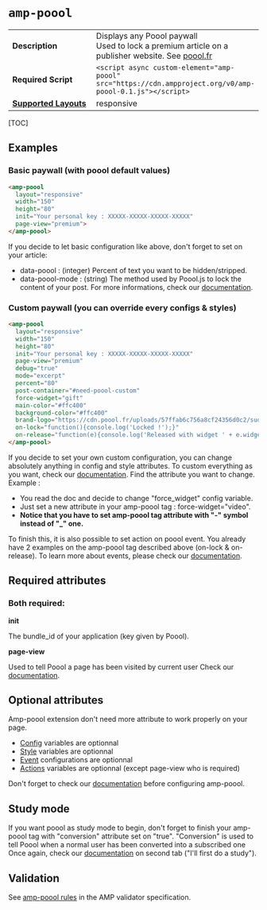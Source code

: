 <!---
Copyright 2017 The AMP HTML Authors.

Licensed under the Apache License, Version 2.0 (the "License");
you may not use this file except in compliance with the License.
You may obtain a copy of the License at

      http://www.apache.org/licenses/LICENSE-2.0

Unless required by applicable law or agreed to in writing, software
distributed under the License is distributed on an "AS-IS" BASIS,
WITHOUT WARRANTIES OR CONDITIONS OF ANY KIND, either express or implied.
See the License for the specific language governing permissions and
limitations under the License.
-->

# <a name=”amp-poool></a> `amp-poool`

<table>
  <tr>
    <td width="40%"><strong>Description</strong></td>
    <td>
      Displays any Poool paywall<br />
      Used to lock a premium article on a publisher website.
      See <a href="http://poool.fr">poool.fr</a>
    </td>
  </tr>
  <tr>
    <td width="40%"><strong>Required Script</strong></td>
    <td><code>&lt;script async custom-element="amp-poool" src="https://cdn.ampproject.org/v0/amp-poool-0.1.js">&lt;/script></code></td>
  </tr>
  <tr>
    <td class="col-fourty"><strong><a href="https://www.ampproject.org/docs/guides/responsive/control_layout.html">Supported Layouts</a></strong></td>
    <td>responsive</td>
  </tr>
</table>

[TOC]

## Examples

### Basic paywall (with poool default values)

```html
<amp-poool
  layout="responsive"
  width="150"
  height="80"
  init="Your personal key : XXXXX-XXXXX-XXXXX-XXXXX"
  page-view="premium">
</amp-poool>
```

If you decide to let basic configuration like above, don't forget to set on your article:
- data-poool : (integer) Percent of text you want to be hidden/stripped.
- data-poool-mode : (string) The method used by Poool.js to lock the content of your post.
For more informations, check our [documentation](https://dev.poool.fr/doc/sdk).


### Custom paywall (you can override every configs & styles)

```html
<amp-poool
  layout="responsive"
  width="150"
  height="80"
  init="Your personal key : XXXXX-XXXXX-XXXXX-XXXXX"
  page-view="premium"
  debug="true"
  mode="excerpt"
  percent="80"
  post-container="#need-poool-custom"
  force-widget="gift"
  main-color="#ffc400"
  background-color="#ffc400"
  brand-logo="https://cdn.poool.fr/uploads/57ffab6c756a8cf24356d0c2/sudouest.jpg"
  on-lock="function(){console.log('Locked !');}"
  on-release="function(e){console.log('Released with widget ' + e.widget);}">
</amp-poool>
```

If you decide to set your own custom configuration, you can change absolutely anything in config and style attributes.
To custom everything as you want, check our [documentation](https://dev.poool.fr/doc/sdk).
Find the attribute you want to change. Example :
- You read the doc and decide to change "force_widget" config variable.
- Just set a new attribute in your amp-poool tag : force-widget="video".
- **Notice that you have to set amp-poool tag attribute with "-" symbol instead of "_" one.**

To finish this, it is also possible to set action on poool event.
You already have 2 examples on the amp-poool tag described above (on-lock & on-release).
To learn more about events, please check our [documentation](https://dev.poool.fr/doc/sdk#events).


## Required attributes
### Both required:

**init**

The bundle_id of your application (key given by Poool).

**page-view**

Used to tell Poool a page has been visited by current user
Check our [documentation](http://dev.poool.fr/doc/sdk#page_view).


## Optional attributes

Amp-poool extension don't need more attribute to work properly on your page.
- [Config](https://dev.poool.fr/doc/sdk#config) variables are optionnal
- [Style](https://dev.poool.fr/doc/sdk#styles) variables are optionnal
- [Event](https://dev.poool.fr/doc/sdk#events) configurations are optionnal
- [Actions](https://dev.poool.fr/doc/sdk) variables are optionnal (except page-view who is required)


Don't forget to check our [documentation](https://dev.poool.fr/doc/sdk) before configuring amp-poool.

## Study mode

If you want poool as study mode to begin, don't forget to finish your amp-poool tag with "conversion" attribute set on "true".
"Conversion" is used to tell Poool when a normal user has been converted into a subscribed one
Once again, check our [documentation](https://dev.poool.fr/doc/sdk) on second tab ("I'll first do a study").

## Validation

See [amp-poool rules](https://github.com/ampproject/amphtml/blob/master/extensions/amp-poool/validator-amp-poool.protoascii) in the AMP validator specification.

